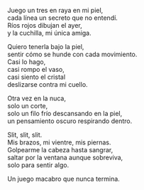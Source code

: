 Juego un tres en raya en mi piel,  
cada línea un secreto que no entendí.  
Ríos rojos dibujan el ayer,  
y la cuchilla, mi única amiga.

Quiero tenerla bajo la piel,  
sentir cómo se hunde con cada movimiento.  
Casi lo hago,  
casi rompo el vaso,  
casi siento el cristal  
deslizarse contra mi cuello.

Otra vez en la nuca,  
solo un corte,  
solo un filo frío descansando en la piel,  
un pensamiento oscuro respirando dentro.

Slit, slit, slit.  
Mis brazos, mi vientre, mis piernas.  
Golpearme la cabeza hasta sangrar,  
saltar por la ventana aunque sobreviva,  
solo para sentir algo.

Un juego macabro que nunca termina.